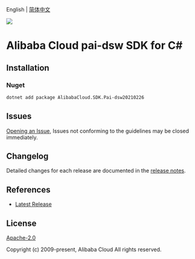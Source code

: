 English | [简体中文](README-CN.md)

![](https://aliyunsdk-pages.alicdn.com/icons/AlibabaCloud.svg)

# Alibaba Cloud pai-dsw SDK for C#

## Installation

### Nuget

```bash
dotnet add package AlibabaCloud.SDK.Pai-dsw20210226
```

## Issues

[Opening an Issue](https://github.com/aliyun/alibabacloud-csharp-sdk/issues/new), Issues not conforming to the guidelines may be closed immediately.

## Changelog

Detailed changes for each release are documented in the [release notes](./ChangeLog.md).

## References

* [Latest Release](https://github.com/aliyun/alibabacloud-csharp-sdk/)

## License

[Apache-2.0](http://www.apache.org/licenses/LICENSE-2.0)

Copyright (c) 2009-present, Alibaba Cloud All rights reserved.
